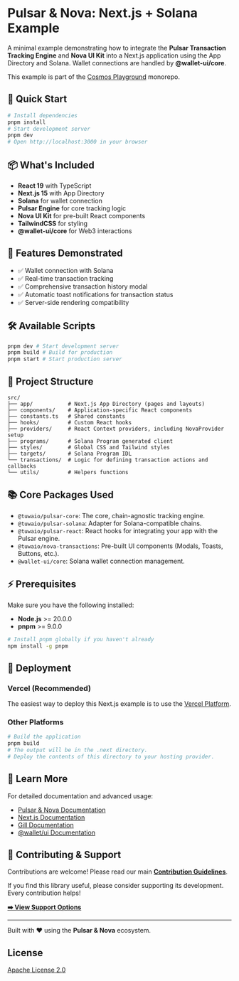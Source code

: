 # Pulsar & Nova: Next.js + Solana Example

A minimal example demonstrating how to integrate the **Pulsar Transaction Tracking Engine** and **Nova UI Kit** into a Next.js application using the App Directory and Solana. Wallet connections are handled by **@wallet-ui/core**.

This example is part of the [Cosmos Playground](https://github.com/TuwaIO/cosmos-playground) monorepo.

## 🚀 Quick Start

```bash
# Install dependencies
pnpm install
# Start development server
pnpm dev
# Open http://localhost:3000 in your browser
````

## 📦 What's Included

- **React 19** with TypeScript
- **Next.js 15** with App Directory
- **Solana** for wallet connection
- **Pulsar Engine** for core tracking logic
- **Nova UI Kit** for pre-built React components
- **TailwindCSS** for styling
- **@wallet-ui/core** for Web3 interactions

## 🎯 Features Demonstrated

- ✅ Wallet connection with Solana
- ✅ Real-time transaction tracking
- ✅ Comprehensive transaction history modal
- ✅ Automatic toast notifications for transaction status
- ✅ Server-side rendering compatibility

## 🛠️ Available Scripts

```bash
pnpm dev # Start development server
pnpm build # Build for production
pnpm start # Start production server
```

## 📁 Project Structure

```
src/
├── app/           # Next.js App Directory (pages and layouts)
├── components/    # Application-specific React components
├── constants.ts   # Shared constants
├── hooks/         # Custom React hooks
├── providers/     # React Context providers, including NovaProvider setup
├── programs/      # Solana Program generated client
├── styles/        # Global CSS and Tailwind styles
├── targets/       # Solana Program IDL
└── transactions/  # Logic for defining transaction actions and callbacks
└── utils/         # Helpers functions
```

## 📚 Core Packages Used

- `@tuwaio/pulsar-core`: The core, chain-agnostic tracking engine.
- `@tuwaio/pulsar-solana`: Adapter for Solana-compatible chains.
- `@tuwaio/pulsar-react`: React hooks for integrating your app with the Pulsar engine.
- `@tuwaio/nova-transactions`: Pre-built UI components (Modals, Toasts, Buttons, etc.).
- `@wallet-ui/core`: Solana wallet connection management.

## ⚡ Prerequisites

Make sure you have the following installed:

- **Node.js** \>= 20.0.0
- **pnpm** \>= 9.0.0

```bash
# Install pnpm globally if you haven't already
npm install -g pnpm
```

## 🚀 Deployment

### Vercel (Recommended)

The easiest way to deploy this Next.js example is to use the [Vercel Platform](https://vercel.com/new?utm_medium=default-template&filter=next.js&utm_source=create-next-app&utm_campaign=create-next-app-readme).

### Other Platforms

```bash
# Build the application
pnpm build
# The output will be in the .next directory.
# Deploy the contents of this directory to your hosting provider.
```

## 📖 Learn More

For detailed documentation and advanced usage:

- [Pulsar & Nova Documentation](https://docs.tuwa.io/)
- [Next.js Documentation](https://nextjs.org/docs)
- [Gill Documentation](https://www.gillsdk.com/)
- [@wallet/ui Documentation](https://wallet-ui.dev/)

## 🤝 Contributing & Support

Contributions are welcome! Please read our main **[Contribution Guidelines](https://github.com/TuwaIO/workflows/blob/main/CONTRIBUTING.md)**.

If you find this library useful, please consider supporting its development. Every contribution helps!

[**➡️ View Support Options**](https://github.com/TuwaIO/workflows/blob/main/Donation.md)

---

Built with ❤️ using the **Pulsar & Nova** ecosystem.

## License

[Apache License 2.0](./LICENSE)
